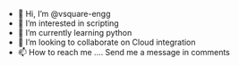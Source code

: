 - 👋 Hi, I’m @vsquare-engg
- 👀 I’m interested in scripting
- 🌱 I’m currently learning python
- 💞️ I’m looking to collaborate on Cloud integration
- 📫 How to reach me .... Send me a message in comments

<!---
vsquare-engg/vsquare-engg is a ✨ special ✨ repository because its `README.md` (this file) appears on your GitHub profile.
You can click the Preview link to take a look at your changes.
--->
